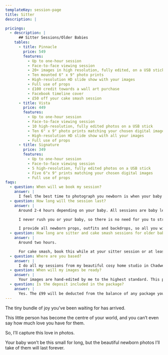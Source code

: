 ```yaml
---
templateKey: session-page
title: Sitter
description: |

pricings:
  - description: |
      ## Sitter Sessions/Older Babies
    tables:
      - title: Pinnacle
        price: 549
        features:
          - Up to one-hour session
          - Face-to-face viewing session
          - 20+ images in high resolution, fully edited, on a USB stick
          - Ten mounted 6" x 9" photo prints
          - High-resolution HD slide show with your images
          - Full use of props
          - £100 credit towards a wall art purchase
          - Facebook timeline cover
          - £50 off your cake smash session 
      - title: Vista
        price: 449
        features:
          - Up to one-hour session
          - Face-to-face viewing session
          - 10 high-resolution, fully edited photos on a USB stick
          - Ten 6" x 9" photo prints matching your chosen digital images
          - High-resolution HD slide show with all your images
          - Full use of props
      - title: Signature
        price: 349
        features:
          - Up to one-hour session
          - Face-to-face viewing session
          - 5 high-resolution, fully edited photos on a USB stick
          - Five 6"x 9" prints matching your chosen digital images
          - Full use of props
faqs:
  - question: When will we book my session?
    answer: |
      I feel the best time to photograph you newborn is when your baby is between 4-14 days old. I highly recommend you book your session as soon as you know your due date. We will make a provisional booking and patiently await their arrival. If it doesn’t work out for me to photograph your baby by 14 days old, we can do this when your baby is a little older, no problem. The session may take a little longer as after 14 days your baby is no longer at their sleepiest. They become more alert, and less curled and snuggled. Nevertheless, we will achieve beautiful images that you’ll love forever. Your baby may be more awake and not be able to be put into the same poses as babies 14 days old or younger. But there are many poses we can do to show off their perfect little selves.
  - question: How long will the session last?
    answer: |
      Around 2-4 hours depending on your baby. All sessions are baby led, so if they’re super sleepy, sessions will be on the shorter side but if they need extra feeding, burping or changing, then we will simply take more time. 

      I never rush you or your baby, so there is no need for you to stress if baby needs extra feeds (I am known for my patience, even though my husband may disagree!) Please don’t have anything planned for directly after your session though, as we can possibly go over time. 

      I provide all newborn props, outfits and backdrops, so all you will need to bring to your session are the baby’s feeds, with some extra to be on the safe side – and a backup outfit for mum and dad in case of any accidents. I’ll email you how to prep for your session before it, with more in-depth information of what to expect, what to wear, and my address. 
  - question: How long are sitter and cake smash sessions for older babies? 
    answer: |
      Around two hours.

      For cake smash, book this while at your sitter session or at least six months before the birthday, to make sure i can fit you in.
  - question: Where are you based?
    answer: |
      I do all my sessions from my beautiful cosy home studio in Chadwell Heath in Essex. I will give my address before you are due to arrive. I don’t travel for newborn sessions, however, if for some reason you are unable to get to me once your baby is born, please call me and we can arrange something.
  - question: When will my images be ready?
    answer: |
      Your images are hand-edited by me to the highest standard. This process takes around 10 days. Once your gallery is ready, you will be invited back to the studio for a private viewing session where you’ll choose your favourite images and what you’d like to purchase. Final payment is made on this day. 
  - question: Is the deposit included in the package?
    answer: |
      Yes. The £99 will be deducted from the balance of any package you choose.
---
```

The tiny bundle of joy you’ve been waiting for has arrived.

This little person has become the centre of your world, and you can’t even say how much
love you have for them.

So, I’ll capture this love in photos.

Your baby won’t be this small for long, but the beautiful newborn photos I’ll take of them
will last forever.